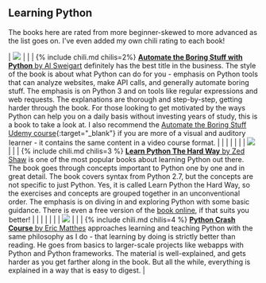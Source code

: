 ## Learning Python

The books here are rated from more beginner-skewed to more advanced as the list goes on. I've even added my own chili rating to each book!

| <a target="_blank"  href="https://www.amazon.com/gp/product/1593275994/ref=as_li_tl?ie=UTF8&camp=1789&creative=9325&creativeASIN=1593275994&linkCode=as2&tag=practicepytho-20&linkId=dca583cb34a2e0df1172712722f3c0e1"><img border="0" src="//ws-na.amazon-adsystem.com/widgets/q?_encoding=UTF8&MarketPlace=US&ASIN=1593275994&ServiceVersion=20070822&ID=AsinImage&WS=1&Format=_SL160_&tag=practicepytho-20" ></a><img src="//ir-na.amazon-adsystem.com/e/ir?t=practicepytho-20&l=am2&o=1&a=1593275994" width="1" height="1" border="0" alt="" style="border:none !important; margin:0px !important;" /> | | | {% include chili.md chilis=2%} [**Automate the Boring Stuff with Python** by Al Sweigart](http://amzn.to/2j6UNsR) definitely has the best title in the business. The style of the book is about what Python can do for you - emphasis on Python tools that can analyze websites, make API calls, and generally automate boring stuff. The emphasis is on Python 3 and on tools like regular expressions and web requests. The explanations are thorough and step-by-step, getting harder through the book. For those looking to get motivated by the ways Python can help you on a daily basis without investing years of study, this is a book to take a look at. I also recommend the [Automate the Boring Stuff Udemy course](http://click.linksynergy.com/fs-bin/click?id=xcNOXHETw7Y&offerid=323058.3099&type=3&subid=0){:target="_blank"} if you are more of a visual and auditory learner - it contains the same content in a video course format. | 
| | | | |
| <a target="_blank"  href="https://www.amazon.com/gp/product/0321884914/ref=as_li_tl?ie=UTF8&camp=1789&creative=9325&creativeASIN=0321884914&linkCode=as2&tag=practicepytho-20&linkId=e208bed2e47b7699c0aa9f03af569eb6"><img border="0" src="//ws-na.amazon-adsystem.com/widgets/q?_encoding=UTF8&MarketPlace=US&ASIN=0321884914&ServiceVersion=20070822&ID=AsinImage&WS=1&Format=_SL160_&tag=practicepytho-20" ></a><img src="//ir-na.amazon-adsystem.com/e/ir?t=practicepytho-20&l=am2&o=1&a=0321884914" width="1" height="1" border="0" alt="" style="border:none !important; margin:0px !important; float: left" /> | | | {% include chili.md chilis=3 %} [**Learn Python The Hard Way** by Zed Shaw](http://amzn.to/2k2CSm9) is one of the most popular books about learning Python out there. The book goes through concepts important to Python one by one and in great detail. The book covers syntax from Python 2.7, but the concepts are not specific to just Python. Yes, it is called Learn Python the Hard Way, so the exercises and concepts are grouped together in an unconventional order. The emphasis is on diving in and exploring Python with some basic guidance. There is even a free version of the [book online](https://learnpythonthehardway.org/book/), if that suits you better! |
| | | | |
| <a target="_blank"  href="https://www.amazon.com/gp/product/1593276036/ref=as_li_tl?ie=UTF8&camp=1789&creative=9325&creativeASIN=1593276036&linkCode=as2&tag=practicepytho-20&linkId=213f202bab70181c22f66db2aeeef1e3"><img border="0" src="//ws-na.amazon-adsystem.com/widgets/q?_encoding=UTF8&MarketPlace=US&ASIN=1593276036&ServiceVersion=20070822&ID=AsinImage&WS=1&Format=_SL160_&tag=practicepytho-20" ></a><img src="//ir-na.amazon-adsystem.com/e/ir?t=practicepytho-20&l=am2&o=1&a=1593276036" width="1" height="1" border="0" alt="" style="border:none !important; margin:0px !important; float: left" /> | | | {% include chili.md chilis=4 %} [**Python Crash Course** by Eric Matthes](http://amzn.to/2j6WSEM) approaches learning and teaching Python with the same philosophy as I do - that learning by doing is strictly better than reading. He goes from basics to larger-scale projects like webapps with Python and Python frameworks. The material is well-explained, and gets harder as you get farther along in the book. But all the while, everything is explained in a way that is easy to digest. |